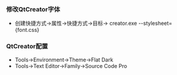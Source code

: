 ### 修改QtCreator字体
- 创建快捷方式->属性->快捷方式->目标-> creator.exe --stylesheet={font.css}
### QtCreator配置
- Tools->Environment->Theme->Flat Dark
- Tools->Text Editor->Family->Source Code Pro